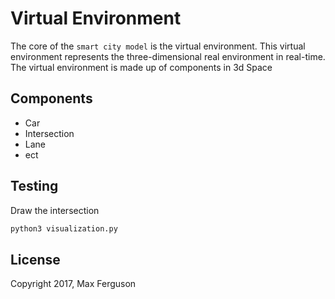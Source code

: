 # Virtual Environment

The core of the `smart city model` is the virtual environment.
This virtual environment represents the three-dimensional real environment in real-time.
The virtual environment is made up of components in 3d Space

## Components
* Car
* Intersection
* Lane
* ect

## Testing
Draw the intersection
```sh
python3 visualization.py
```

## License
Copyright 2017, Max Ferguson